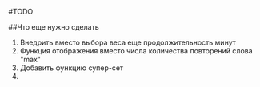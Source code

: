 #TODO 

##Что еще нужно сделать

1. Внедрить вместо выбора веса еще продолжительность минут
2. Функция отображения вместо числа количества повторений слова "max"
3. Добавить функцию супер-сет
4. 
